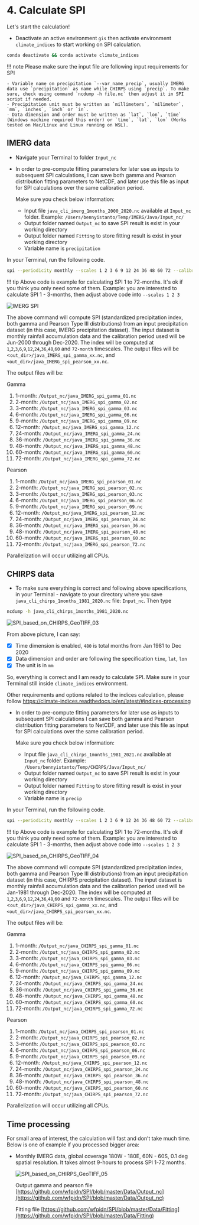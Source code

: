 # 4. Calculate SPI

Let's start the calculation!

- Deactivate an active environment `gis` then activate environment `climate_indices` to start working on SPI calculation.

```bash
conda deactivate && conda activate climate_indices
```

!!! note
    Please make sure the input file are following input requirements for SPI

    - Variable name on precipitation `--var_name_precip`, usually IMERG data use `precipitation` as name while CHIRPS using `precip`. To make sure, check using command `ncdump -h file.nc` then adjust it in SPI script if needed.
    - Precipitation unit must be written as `millimeters`, `milimeter`, `mm`, `inches`, `inch` or `in`.
    - Data dimension and order must be written as `lat`, `lon`, `time` (Windows machine required this order) or `time`, `lat`, `lon` (Works tested on Mac/Linux and Linux running on WSL).

## IMERG data

- Navigate your Terminal to folder `Input_nc`

- In order to pre-compute fitting parameters for later use as inputs to subsequent SPI calculations, I can save both gamma and Pearson distribution fitting parameters to NetCDF, and later use this file as input for SPI calculations over the same calibration period.

	Make sure you check below information:

	- Input file `java_cli_imerg_1months_2000_2020.nc` available at `Input_nc` folder. Example: `/Users/bennyistanto/Temp/IMERG/Java/Input_nc/` 
	- Output folder named `Output_nc` to save SPI result is exist in your working directory
	- Output folder named `Fitting` to store fitting result is exist in your working directory
	- Variable name is `precipitation`

In your Terminal, run the following code.

``` bash
spi --periodicity monthly --scales 1 2 3 6 9 12 24 36 48 60 72 --calibration_start_year 2000 --calibration_end_year 2020 --netcdf_precip /Users/bennyistanto/Temp/IMERG/SPI/Java/Input_nc/java_cli_imerg_1months_2000_2020.nc --var_name_precip precipitation --output_file_base /Users/bennyistanto/Temp/IMERG/SPI/Java/Output_nc/java_IMERG --multiprocessing all --save_params /Users/bennyistanto/Temp/IMERG/SPI/Java/Fitting/java_IMERG_fitting.nc --overwrite
```

!!! tip
    Above code is example for calculating SPI 1 to 72-months. It's ok if you think you only need some of them. Example: you are interested to calculate SPI 1 - 3-months, then adjust above code into `--scales 1 2 3` 

![IMERG SPI](./img/imerg-spi.png)

The above command will compute SPI (standardized precipitation index, both gamma and Pearson Type III distributions) from an input precipitation dataset (in this case, IMERG precipitation dataset). The input dataset is monthly rainfall accumulation data and the calibration period used will be Jun-2000 through Dec-2020. The index will be computed at `1`,`2`,`3`,`6`,`9`,`12`,`24`,`36`,`48`,`60` and `72-month` timescales. The output files will be <`out_dir>/java_IMERG_spi_gamma_xx.nc`, and `<out_dir>/java_IMERG_spi_pearson_xx.nc`.

The output files will be:

Gamma

1. 1-month: `/Output_nc/java_IMERG_spi_gamma_01.nc`</br>
2. 2-month: `/Output_nc/java_IMERG_spi_gamma_02.nc`</br>
3. 3-month: `/Output_nc/java_IMERG_spi_gamma_03.nc`</br>
4. 6-month: `/Output_nc/java_IMERG_spi_gamma_06.nc`</br>
5. 9-month: `/Output_nc/java_IMERG_spi_gamma_09.nc`</br>
6. 12-month: `/Output_nc/java_IMERG_spi_gamma_12.nc`</br>
7. 24-month: `/Output_nc/java_IMERG_spi_gamma_24.nc`</br>
8. 36-month: `/Output_nc/java_IMERG_spi_gamma_36.nc`</br>
9. 48-month: `/Output_nc/java_IMERG_spi_gamma_48.nc`</br>
10. 60-month: `/Output_nc/java_IMERG_spi_gamma_60.nc`</br>
11. 72-month: `/Output_nc/java_IMERG_spi_gamma_72.nc`</br>

Pearson

1. 1-month: `/Output_nc/java_IMERG_spi_pearson_01.nc`</br>
2. 2-month: `/Output_nc/java_IMERG_spi_pearson_02.nc`</br>
3. 3-month: `/Output_nc/java_IMERG_spi_pearson_03.nc`</br>
4. 6-month: `/Output_nc/java_IMERG_spi_pearson_06.nc`</br>
5. 9-month: `/Output_nc/java_IMERG_spi_pearson_09.nc`</br>
6. 12-month: `/Output_nc/java_IMERG_spi_pearson_12.nc`</br>
7. 24-month: `/Output_nc/java_IMERG_spi_pearson_24.nc`</br>
8. 36-month: `/Output_nc/java_IMERG_spi_pearson_36.nc`</br>
9. 48-month: `/Output_nc/java_IMERG_spi_pearson_48.nc`</br>
10. 60-month: `/Output_nc/java_IMERG_spi_pearson_60.nc`</br>
11. 72-month: `/Output_nc/java_IMERG_spi_pearson_72.nc`</br>

Parallelization will occur utilizing all CPUs.


## CHIRPS data

- To make sure everything is correct and following above specifications, in your Terminal - navigate to your directory where you save `java_cli_chirps_1months_1981_2020.nc` file: `Input_nc`. Then type

```bash
ncdump -h java_cli_chirps_1months_1981_2020.nc
```

![SPI_based_on_CHIRPS_GeoTIFF_03](./img/SPI_based_on_CHIRPS_GeoTIFF_03.png)

From above picture, I can say:

- [x] Time dimension is enabled, `480` is total months from Jan 1981 to Dec 2020
- [x] Data dimension and order are following the specification `time`, `lat`, `lon`
- [x] The unit is in `mm`

So, everything is correct and I am ready to calculate SPI. Make sure in your Terminal still inside `climate_indices` environment.

Other requirements and options related to the indices calculation, please follow https://climate-indices.readthedocs.io/en/latest/#indices-processing

- In order to pre-compute fitting parameters for later use as inputs to subsequent SPI calculations I can save both gamma and Pearson distribution fitting parameters to NetCDF, and later use this file as input for SPI calculations over the same calibration period.

	Make sure you check below information:

	- Input file `java_cli_chirps_1months_1981_2021.nc` available at `Input_nc` folder. Example: `/Users/bennyistanto/Temp/CHIRPS/Java/Input_nc/` 
	- Output folder named `Output_nc` to save SPI result is exist in your working directory
	- Output folder named `Fitting` to store fitting result is exist in your working directory
	- Variable name is `precip`

In your Terminal, run the following code.

``` bash
spi --periodicity monthly --scales 1 2 3 6 9 12 24 36 48 60 72 --calibration_start_year 1981 --calibration_end_year 2020 --netcdf_precip /Users/bennyistanto/Temp/CHIRPS/SPI/Java/Input_nc/java_cli_chirps_1months_1981_2021.nc --var_name_precip precip --output_file_base /Users/bennyistanto/Temp/CHIRPS/SPI/Java/Output_nc/java_CHIRPS --multiprocessing all --save_params /Users/bennyistanto/Temp/CHIRPS/SPI/Java/Fitting/java_CHIRPS_fitting.nc --overwrite
```

!!! tip
    Above code is example for calculating SPI 1 to 72-months. It's ok if you think you only need some of them. Example: you are interested to calculate SPI 1 - 3-months, then adjust above code into `--scales 1 2 3` 

![SPI_based_on_CHIRPS_GeoTIFF_04](./img/SPI_based_on_CHIRPS_GeoTIFF_04.png)

The above command will compute SPI (standardized precipitation index, both gamma and Pearson Type III distributions) from an input precipitation dataset (in this case, CHIRPS precipitation dataset). The input dataset is monthly rainfall accumulation data and the calibration period used will be Jan-1981 through Dec-2020. The index will be computed at `1`,`2`,`3`,`6`,`9`,`12`,`24`,`36`,`48`,`60` and `72-month` timescales. The output files will be <`out_dir>/java_CHIRPS_spi_gamma_xx.nc`, and `<out_dir>/java_CHIRPS_spi_pearson_xx.nc`.

The output files will be:

Gamma

1. 1-month: `/Output_nc/java_CHIRPS_spi_gamma_01.nc`</br>
2. 2-month: `/Output_nc/java_CHIRPS_spi_gamma_02.nc`</br>
3. 3-month: `/Output_nc/java_CHIRPS_spi_gamma_03.nc`</br>
4. 6-month: `/Output_nc/java_CHIRPS_spi_gamma_06.nc`</br>
5. 9-month: `/Output_nc/java_CHIRPS_spi_gamma_09.nc`</br>
6. 12-month: `/Output_nc/java_CHIRPS_spi_gamma_12.nc`</br>
7. 24-month: `/Output_nc/java_CHIRPS_spi_gamma_24.nc`</br>
8. 36-month: `/Output_nc/java_CHIRPS_spi_gamma_36.nc`</br>
9. 48-month: `/Output_nc/java_CHIRPS_spi_gamma_48.nc`</br>
10. 60-month: `/Output_nc/java_CHIRPS_spi_gamma_60.nc`</br>
11. 72-month: `/Output_nc/java_CHIRPS_spi_gamma_72.nc`</br>

Pearson

1. 1-month: `/Output_nc/java_CHIRPS_spi_pearson_01.nc`</br>
2. 2-month: `/Output_nc/java_CHIRPS_spi_pearson_02.nc`</br>
3. 3-month: `/Output_nc/java_CHIRPS_spi_pearson_03.nc`</br>
4. 6-month: `/Output_nc/java_CHIRPS_spi_pearson_06.nc`</br>
5. 9-month: `/Output_nc/java_CHIRPS_spi_pearson_09.nc`</br>
6. 12-month: `/Output_nc/java_CHIRPS_spi_pearson_12.nc`</br>
7. 24-month: `/Output_nc/java_CHIRPS_spi_pearson_24.nc`</br>
8. 36-month: `/Output_nc/java_CHIRPS_spi_pearson_36.nc`</br>
9. 48-month: `/Output_nc/java_CHIRPS_spi_pearson_48.nc`</br>
10. 60-month: `/Output_nc/java_CHIRPS_spi_pearson_60.nc`</br>
11. 72-month: `/Output_nc/java_CHIRPS_spi_pearson_72.nc`</br>

Parallelization will occur utilizing all CPUs.


## Time processing

For small area of interest, the calculation will fast and don’t take much time. Below is one of example if you processed bigger area:

- Monthly IMERG data, global coverage 180W - 180E, 60N - 60S, 0.1 deg spatial resolution. It takes almost 9-hours to process SPI 1-72 months.
	
	![SPI_based_on_CHIRPS_GeoTIFF_05](./img/SPI_based_on_CHIRPS_GeoTIFF_05.png)

	Output gamma and pearson file [https://github.com/wfpidn/SPI/blob/master/Data/Output_nc](https://github.com/wfpidn/SPI/blob/master/Data/Output_nc)

	Fitting file [https://github.com/wfpidn/SPI/blob/master/Data/Fitting](https://github.com/wfpidn/SPI/blob/master/Data/Fitting)